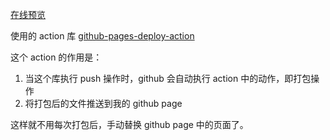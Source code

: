 [在线预览](https://woai3c.github.io/github-actions-demo)

使用的 action 库 [github-pages-deploy-action](https://github.com/JamesIves/github-pages-deploy-action)

这个 action 的作用是：
1. 当这个库执行 push 操作时，github 会自动执行 action 中的动作，即打包操作
2. 将打包后的文件推送到我的 github page

这样就不用每次打包后，手动替换 github page 中的页面了。
